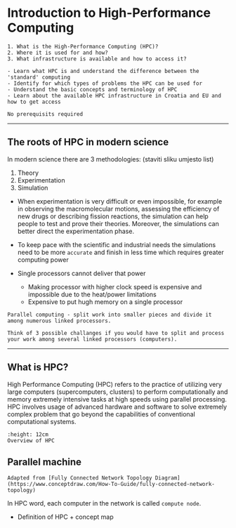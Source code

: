 # Introduction to High-Performance Computing

```{questions}
1. What is the High-Performance Computing (HPC)?
2. Where it is used for and how?
3. What infrastructure is available and how to access it?
```

```{objectives}
- Learn what HPC is and understand the difference between the 'standard' computing
- Identify for which types of problems the HPC can be used for
- Understand the basic concepts and terminology of HPC 
- Learn about the available HPC infrastructure in Croatia and EU and how to get access
```

```{prereq}
No prerequisits required
```
---

## The roots of HPC in modern science
In modern science there are 3 methodologies: (staviti sliku umjesto list)
  1. Theory
  2. Experimentation
  3. Simulation

- When experimentation is very difficult or even impossible, for example in observing the macromolecular motions, assessing the efficiency of new drugs or describing fission reactions, the simulation can help people to test and prove their theories. Moreover, the simulations can better direct the experimentation phase.

- To keep pace with the scientific and industrial needs the simulations need to be more `accurate` and finish in less time which requires greater computing power

- Single processors cannot deliver that power
  - Making processor with higher clock speed is expensive and impossible due to the heat/power limitations
  - Expensive to put hugh memory on a single processor

```{callout} Solution
Parallel computing - split work into smaller pieces and divide it among numerous linked processors.
```

```{challenge} Challanges of parallel computing
Think of 3 possible challanges if you would have to split and process your work among several linked processors (computers).
```
---

## What is HPC?

High Performance Computing (HPC) refers to the practice of utilizing very large computers (supercomputers, clusters) to perform computationally and memory extremely intensive tasks at high speeds using parallel processing.
HPC involves usage of advanced hardware and software to solve extremely complex problem that go beyond the capabilities of conventional computational systems.

```{figure} ../img/HPC-map-2.png
:height: 12cm
Overview of HPC
```

## Parallel machine
```{figure} ../img/Fully-Connected-Network-Topology-diagram.png
Adapted from [Fully Connected Network Topology Diagram](https://www.conceptdraw.com/How-To-Guide/fully-connected-network-topology)
```
In HPC word, each computer in the network is called `compute node`.

- Definition of HPC + concept map

